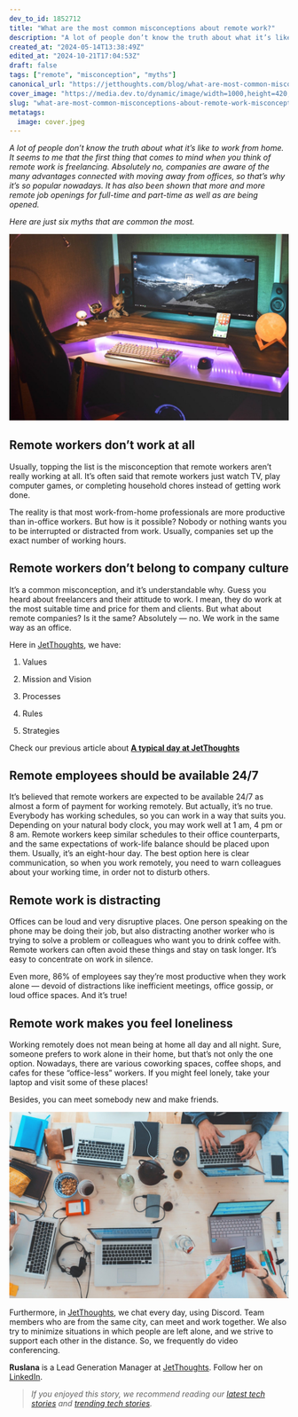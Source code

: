 ```yaml
---
dev_to_id: 1852712
title: "What are the most common misconceptions about remote work?"
description: "A lot of people don’t know the truth about what it’s like to work from home. It seems to me that the..."
created_at: "2024-05-14T13:38:49Z"
edited_at: "2024-10-21T17:04:53Z"
draft: false
tags: ["remote", "misconception", "myths"]
canonical_url: "https://jetthoughts.com/blog/what-are-most-common-misconceptions-about-remote-work-misconception/"
cover_image: "https://media.dev.to/dynamic/image/width=1000,height=420,fit=cover,gravity=auto,format=auto/https%3A%2F%2Fraw.githubusercontent.com%2Fjetthoughts%2Fjetthoughts.github.io%2Fmaster%2Fstatic%2Fassets%2Fimg%2Fblog%2Fwhat-are-most-common-misconceptions-about-remote-work-misconception%2Ffile_0.jpeg"
slug: "what-are-most-common-misconceptions-about-remote-work-misconception"
metatags:
  image: cover.jpeg
---
```

*A lot of people don’t know the truth about what it’s like to work from home. It seems to me that the first thing that comes to mind when you think of remote work is freelancing. Absolutely no, companies are aware of the many advantages connected with moving away from offices, so that’s why it’s so popular nowadays. It has also been shown that more and more remote job openings for full-time and part-time as well as are being opened.*

*Here are just six myths that are common the most.*

![Photo by [Javier Peñas](https://unsplash.com/@ybook?utm_source=unsplash&utm_medium=referral&utm_content=creditCopyText) on [Unsplash](https://unsplash.com/s/photos/laptop-pet?utm_source=unsplash&utm_medium=referral&utm_content=creditCopyText)](file_0.jpeg)

## Remote workers don’t work at all

Usually, topping the list is the misconception that remote workers aren’t really working at all. It’s often said that remote workers just watch TV, play computer games, or completing household chores instead of getting work done.

The reality is that most work-from-home professionals are more productive than in-office workers. But how is it possible? Nobody or nothing wants you to be interrupted or distracted from work. Usually, companies set up the exact number of working hours.

## Remote workers don’t belong to company culture

It’s a common misconception, and it’s understandable why. Guess you heard about freelancers and their attitude to work. I mean, they do work at the most suitable time and price for them and clients. But what about remote companies? Is it the same? Absolutely — no. We work in the same way as an office.

Here in [JetThoughts](https://www.jetthoughts.com/), we have:

 1. Values

 2. Mission and Vision

 3. Processes

 4. Rules

 5. Strategies

Check our previous article about **[A typical day at JetThoughts](https://jtway.co/a-typical-day-at-jetthoughts-460b84eeb9c6)**

## Remote employees should be available 24/7

It’s believed that remote workers are expected to be available 24/7 as almost a form of payment for working remotely. But actually, it’s no true. Everybody has working schedules, so you can work in a way that suits you. Depending on your natural body clock, you may work well at 1 am, 4 pm or 8 am. Remote workers keep similar schedules to their office counterparts, and the same expectations of work-life balance should be placed upon them. Usually, it’s an eight-hour day. The best option here is clear communication, so when you work remotely, you need to warn colleagues about your working time, in order not to disturb others.

## Remote work is distracting

Offices can be loud and very disruptive places. One person speaking on the phone may be doing their job, but also distracting another worker who is trying to solve a problem or colleagues who want you to drink coffee with. Remote workers can often avoid these things and stay on task longer. It’s easy to concentrate on work in silence.

Even more, 86% of employees say they’re most productive when they work alone — devoid of distractions like inefficient meetings, office gossip, or loud office spaces. And it’s true!

## Remote work makes you feel loneliness

Working remotely does not mean being at home all day and all night. Sure, someone prefers to work alone in their home, but that’s not only the one option. Nowadays, there are various coworking spaces, coffee shops, and cafes for these “office-less” workers. If you might feel lonely, take your laptop and visit some of these places!

Besides, you can meet somebody new and make friends.

![Photo by [Marvin Meyer](https://unsplash.com/@marvelous?utm_source=unsplash&utm_medium=referral&utm_content=creditCopyText) on [Unsplash](https://unsplash.com/s/photos/work-in-cafe?utm_source=unsplash&utm_medium=referral&utm_content=creditCopyText)](file_1.jpeg)

Furthermore, in [JetThoughts](https://www.jetthoughts.com/), we chat every day, using Discord. Team members who are from the same city, can meet and work together. We also try to minimize situations in which people are left alone, and we strive to support each other in the distance. So, we frequently do video conferencing.

**Ruslana** is a Lead Generation Manager at [JetThoughts](https://www.jetthoughts.com/). Follow her on [LinkedIn](https://www.linkedin.com/in/ruslana-brykaliuk-970016135/).
>  *If you enjoyed this story, we recommend reading our [latest tech stories](https://jtway.co/latest) and [trending tech stories](https://jtway.co/trending).*
